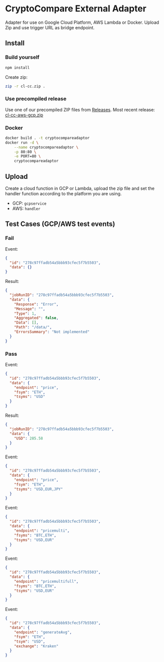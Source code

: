 # CryptoCompare External Adapter

Adapter for use on Google Cloud Platform, AWS Lambda or Docker. Upload Zip and use trigger URL as bridge endpoint.

## Install

### Build yourself

```bash
npm install
```

Create zip:

```bash
zip -r cl-cc.zip .
```

### Use precompiled release

Use one of our precompiled ZIP files from [Releases](https://github.com/OracleFinder/CryptoCompareExternalAdapter/releases). Most recent release: [cl-cc-aws-gcp.zip](https://github.com/OracleFinder/CryptoCompareExternalAdapter/releases/download/v1.0/cl-cc-aws-gcp.zip)

### Docker
```bash
docker build . -t cryptocompareadaptor
docker run -d \
    --name cryptocompareadaptor \
    -p 80:80 \
    -e PORT=80 \
    cryptocompareadaptor
```


## Upload

Create a cloud function in GCP or Lambda, upload the zip file and set the handler function according to the platform you are using.

* GCP: `gcpservice`
* AWS: `handler`

## Test Cases (GCP/AWS test events)

### Fail

Event: 
```json
{
  "id": "278c97ffadb54a5bbb93cfec5f7b5503",
  "data": {}
}
```

Result:
```json
{
  "jobRunID": "278c97ffadb54a5bbb93cfec5f7b5503",
  "data": {
    "Response": "Error",
    "Message": "",
    "Type": 1,
    "Aggregated": false,
    "Data": [],
    "Path": "/data/",
    "ErrorsSummary": "Not implemented"
  }
}
```

### Pass

Event:
```json
{
  "id": "278c97ffadb54a5bbb93cfec5f7b5503",
  "data": {
    "endpoint": "price",
    "fsym": "ETH",
    "tsyms": "USD"
  }
}
```

Result:
```json
{
  "jobRunID": "278c97ffadb54a5bbb93cfec5f7b5503",
  "data": {
    "USD": 285.58
  }
}
```

Event:
```json
{
  "id": "278c97ffadb54a5bbb93cfec5f7b5503",
  "data": {
    "endpoint": "price",
    "fsym": "ETH",
    "tsyms": "USD,EUR,JPY"
  }
}
```

Event:
```json
{
  "id": "278c97ffadb54a5bbb93cfec5f7b5503",
  "data": {
    "endpoint": "pricemulti",
    "fsyms": "BTC,ETH",
    "tsyms": "USD,EUR"
  }
}
```

Event:
```json
{
  "id": "278c97ffadb54a5bbb93cfec5f7b5503",
  "data": {
    "endpoint": "pricemultifull",
    "fsyms": "BTC,ETH",
    "tsyms": "USD,EUR"
  }
}
```

Event:
```json
{
  "id": "278c97ffadb54a5bbb93cfec5f7b5503",
  "data": {
    "endpoint": "generateAvg",
    "fsym": "ETH",
    "tsym": "USD",
    "exchange": "Kraken"
  }
}
```

